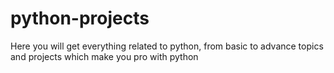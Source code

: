 # python-projects

Here you will get everything related to python, from basic to advance topics and projects which make you pro with python
